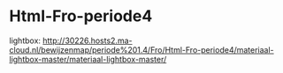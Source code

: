# Html-Fro-periode4

lightbox: http://30226.hosts2.ma-cloud.nl/bewijzenmap/periode%201.4/Fro/Html-Fro-periode4/materiaal-lightbox-master/materiaal-lightbox-master/
